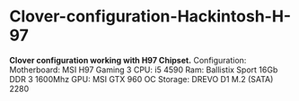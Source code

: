 # Clover-configuration-Hackintosh-H-97
<b>Clover configuration working with H97 Chipset.</b>
Configuration: 
Motherboard: MSI H97 Gaming 3
CPU: i5 4590
Ram: Ballistix Sport 16Gb DDR 3 1600Mhz
GPU: MSI GTX 960 OC
Storage: DREVO D1 M.2 (SATA) 2280
